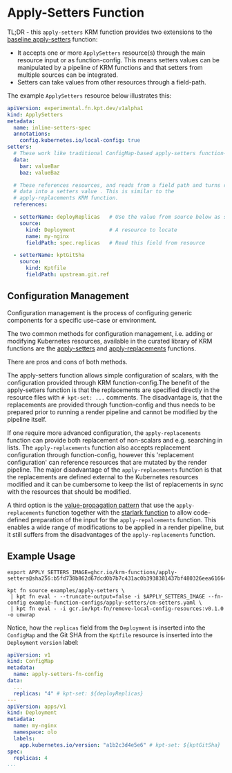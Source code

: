 # Apply-Setters Function

TL;DR - this `apply-setters` KRM function provides two extensions to
the [baseline
apply-setters](https://catalog.kpt.dev/apply-setters/v0.2/) function:

- It accepts one or more `ApplySetters` resource(s) through the main
  resource input or as function-config. This means setters values can
  be manipulated by a pipeline of KRM functions and that setters from
  multiple sources can be integrated.
- Setters can take values from other resources through a field-path.

The example `ApplySetters` resource below illustrates this:

```yaml
apiVersion: experimental.fn.kpt.dev/v1alpha1
kind: ApplySetters
metadata:
  name: inline-setters-spec
  annotations:
    config.kubernetes.io/local-config: true
setters:
  # These work like traditional ConfigMap-based apply-setters function-config
  data:
    bar: valueBar
    baz: valueBaz

  # These references resources, and reads from a field path and turns read
  # data into a setters value . This is similar to the
  # apply-replacements KRM function.
  references:

  - setterName: deployReplicas   # Use the value from source below as setter with this name
    source:
      kind: Deployment           # A resource to locate
      name: my-nginx
      fieldPath: spec.replicas   # Read this field from resource

  - setterName: kptGitSha
    source:
      kind: Kptfile
      fieldPath: upstream.git.ref
```

## Configuration Management

Configuration management is the process of configuring generic
components for a specific use-case or environment.

The two common methods for configuration management, i.e. adding or
modifying Kubernetes resources, available in the curated library of
KRM functions are the
[apply-setters](https://catalog.kpt.dev/apply-setters/v0.2/) and
[apply-replacements](https://catalog.kpt.dev/apply-replacements/v0.1/)
functions.

There are pros and cons of both methods.

The apply-setters function allows simple configuration of scalars,
with the configuration provided through KRM function-config.The
benefit of the apply-setters function is that the replacements are
specified directly in the resource files with `# kpt-set: ...`
comments. The disadvantage is, that the replacements are provided
through function-config and thus needs to be prepared prior to running
a render pipeline and cannot be modified by the pipeline itself.

If one require more advanced configuration, the `apply-replacements`
function can provide both replacement of non-scalars and
e.g. searching in lists. The `apply-replacements` function also
accepts replacement configuration through function-config, however
this 'replacement configuration' can reference resources that are
mutated by the render pipeline. The major disadvantage of the
`apply-replacements` function is that the replacements are defined
external to the Kubernetes resources modified and it can be cumbersome
to keep the list of replacements in sync with the resources that
should be modified.

A third option is the [value-propagation
pattern](https://kpt.dev/guides/value-propagation) that use the
`apply-replacements` function together with the [starlark
function](https://catalog.kpt.dev/starlark/v0.4/) to allow
code-defined preparation of the input for the `apply-repalcements`
function. This enables a wide range of modifications to be applied in
a render pipeline, but it still suffers from the disadvantages of the
`apply-replacements` function.

## Example Usage

```shell
export APPLY_SETTERS_IMAGE=ghcr.io/krm-functions/apply-setters@sha256:b5fd738b862d67dcd0b7b7c431ac0b3938381437bf480326eea6166424988431

kpt fn source examples/apply-setters \
 | kpt fn eval - --truncate-output=false -i $APPLY_SETTERS_IMAGE --fn-config example-function-configs/apply-setters/cm-setters.yaml \
 | kpt fn eval - -i gcr.io/kpt-fn/remove-local-config-resources:v0.1.0 -o unwrap
```

Notice, how the `replicas` field from the `Deployment` is inserted
into the `ConfigMap` and the Git SHA from the `Kptfile` resource is
inserted into the `Deployment` `version` label:

```yaml
apiVersion: v1
kind: ConfigMap
metadata:
  name: apply-setters-fn-config
data:
  ...
  replicas: "4" # kpt-set: ${deployReplicas}
---
apiVersion: apps/v1
kind: Deployment
metadata:
  name: my-nginx
  namespace: olo
  labels:
    app.kubernetes.io/version: "a1b2c3d4e5e6" # kpt-set: ${kptGitSha}
spec:
  replicas: 4
...
```
